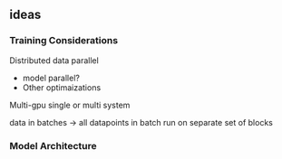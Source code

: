 ## ideas

### Training Considerations
Distributed data parallel 

+ model parallel?
+ Other optimaizations

Multi-gpu 
single or multi system

data in batches -> all datapoints in batch run on separate set of blocks

### Model Architecture